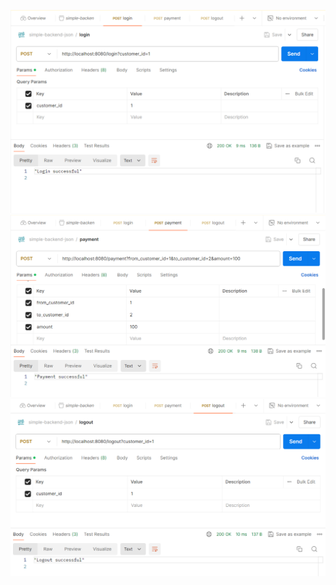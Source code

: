 ![try login](https://github.com/LukyAnaAdiP/golang-simple-backend/raw/9c93f0c3db5cfcfda5e07479d615ab9c955dd36b/login.png)
![try payment](https://github.com/LukyAnaAdiP/golang-simple-backend/raw/main/payment.png)
![try logout](https://github.com/LukyAnaAdiP/golang-simple-backend/raw/main/logout.png)
